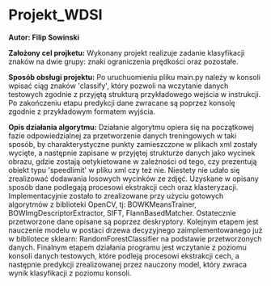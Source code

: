 # Projekt_WDSI
**Autor: Filip Sowinski**

**Założony cel projketu:**
Wykonany projekt realizuje zadanie klasyfikacji znaków na dwie grupy: znaki ograniczenia prędkości oraz pozostałe.

**Sposób obsługi projektu:**
Po uruchuomieniu pliku main.py należy w konsoli wpisać ciąg znaków 'classify', który pozwoli na wczytanie danych testowych zgodnie z przyjętą strukturą przykładowego wejścia w instrukcji. Po zakończeniu etapu predykcji dane zwracane są poprzez konsolę zgodnie z przykładowym formatem wyjścia.

**Opis działania algorytmu:**
Działanie algorytmu opiera się na początkowej fazie odpowiedzialnej za przetworzenie danych treningowych w taki sposób, by charakterystyczne punkty zamieszczone w plikach xml zostały wycięte, a następnie zapisane w przyjętej strukturze danych jako wycinek obrazu, gdzie zostają oetykietowane w zależności od tego, czy prezentują obiekt typu 'speedlimit' w pliku xml czy też nie. Niestety nie udało się zrealizować dodawania losowych wycinków ze zdjęć. Uzyskane w opisany sposób dane podlegają procesowi ekstrakcji cech oraz klasteryzacji. Implementacyjnie zostało to zrealizowane przy użyciu gotowych algorytmów z biblioteki OpenCV, tj: BOWKMeansTrainer, BOWImgDescriptorExtractor, SIFT, FlannBasedMatcher. Ostatecznie przetworzone dane opisane są poprzez deskryptory. Kolejnym etapem jest nauczenie modelu w postaci drzewa decyzyjnego zaimplementowanego już w bibliotece sklearn: RandomForestClassifier na podstawie przetworzonych danych. Finalnym etapem działania programu jest wczytanie z poziomu konsoli danych testowych, które podleją procesowi ekstrakcji cech, a następnie predykcji zrealizowanej przez nauczony model, który zwraca wynik klasyfikacji z poziomu konsoli.

 
